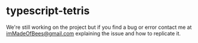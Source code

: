# typescript-tetris

We're still working on the project but if you find a bug or error contact me at imMadeOfBees@gmail.com explaining the issue and how to replicate it.
